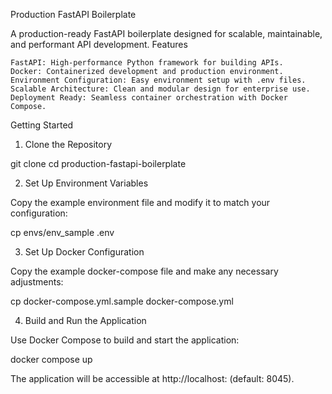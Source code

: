 Production FastAPI Boilerplate

A production-ready FastAPI boilerplate designed for scalable, maintainable, and performant API development.
Features

    FastAPI: High-performance Python framework for building APIs.
    Docker: Containerized development and production environment.
    Environment Configuration: Easy environment setup with .env files.
    Scalable Architecture: Clean and modular design for enterprise use.
    Deployment Ready: Seamless container orchestration with Docker Compose.

Getting Started
1. Clone the Repository

git clone <repository-url>
cd production-fastapi-boilerplate

2. Set Up Environment Variables

Copy the example environment file and modify it to match your configuration:

cp envs/env_sample .env

3. Set Up Docker Configuration

Copy the example docker-compose file and make any necessary adjustments:

cp docker-compose.yml.sample docker-compose.yml

4. Build and Run the Application

Use Docker Compose to build and start the application:

docker compose up

The application will be accessible at http://localhost:<port> (default: 8045).